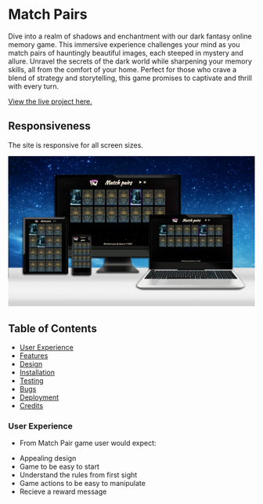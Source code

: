 # Match Pairs
Dive into a realm of shadows and enchantment with our dark fantasy online memory game.
This immersive experience challenges your mind as you match pairs of hauntingly beautiful images, each steeped in mystery and allure. Unravel the secrets of the dark world while sharpening your memory skills, all from the comfort of your home. Perfect for those who crave a blend of strategy and storytelling, this game promises to captivate and thrill with every turn.

[View the live project here.](https://anna-exe.github.io/match-pairs/)

##  Responsiveness
The site is responsive for all screen sizes.

![Screenshot of the website on different devices](assets/images/readme-images/mockup.png)

## Table of Contents

-   [User Experience](#user-experience)
-   [Features](#features)
-   [Design](#design)
-   [Installation](#installation)
-   [Testing](#testing)
-   [Bugs](#bugs)
-   [Deployment](#deployment)
-   [Credits](#credits)

### User Experience
* From Match Pair game user would expect:
- Appealing design
- Game to be easy to start
- Understand the rules from first sight
- Game actions to be easy to manipulate
- Recieve a reward message